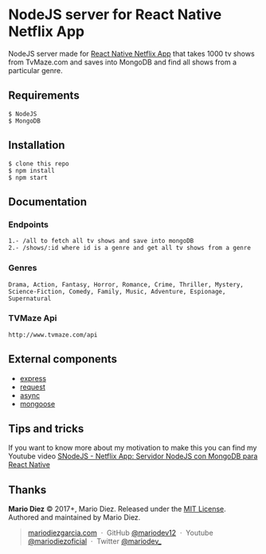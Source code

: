 # NodeJS server for React Native Netflix App

NodeJS server made for [React Native Netflix App](https://github.com/mariodev12/react-native-netflix) that takes 1000 tv shows from TvMaze.com and saves into MongoDB and find all shows from a particular genre.  

Requirements 
------------

    $ NodeJS
    $ MongoDB

Installation
------------

    $ clone this repo
    $ npm install
    $ npm start
    
Documentation
------------

  ### Endpoints
  
    1.- /all to fetch all tv shows and save into mongoDB
    2.- /shows/:id where id is a genre and get all tv shows from a genre 
    
  ### Genres
  
    Drama, Action, Fantasy, Horror, Romance, Crime, Thriller, Mystery, 
    Science-Fiction, Comedy, Family, Music, Adventure, Espionage, Supernatural
 
  ### TVMaze Api
  
    http://www.tvmaze.com/api

External components
------------

* [express](https://github.com/expressjs/express)
* [request](https://github.com/request/request)
* [async](https://github.com/caolan/async)
* [mongoose](https://github.com/Automattic/mongoose)

Tips and tricks
---------------

If you want to know more about my motivation to make this you can find my Youtube video [SNodeJS - Netflix App: Servidor NodeJS con MongoDB para React Native](https://www.youtube.com/watch?v=dVIuxEDhAyw)

Thanks
------

**Mario Diez** © 2017+, Mario Diez. Released under the [MIT License].<br>
Authored and maintained by Mario Diez.

> [mariodiezgarcia.com](http://www.mariodiezgarcia.com) &nbsp;&middot;&nbsp;
> GitHub [@mariodev12](https://github.com/mariodev12) &nbsp;&middot;&nbsp;
> Youtube [@mariodiezoficial](https://www.youtube.com/channel/UCisGMoxaVxJMcbio2FBHORg) &nbsp;&middot;&nbsp;
> Twitter [@mariodev_](https://twitter.com/mariodev_)

[MIT License]: http://mit-license.org/
